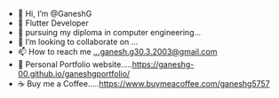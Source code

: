 - 👋 Hi, I’m @GaneshG
- 👀 Flutter Developer
- 🌱 pursuing my diploma in computer engineering...
- 💞️ I’m looking to collaborate on ...
- 📫 How to reach me ...ganesh.g30.3.2003@gmail.com
- 🔗 Personal Portfolio website.....https://ganeshg-00.github.io/ganeshgportfolio/
- ☕ Buy me a Coffee.....https://www.buymeacoffee.com/ganeshg5757
<!---
GaneshG-00/GaneshG-00 is a ✨ special ✨ repository because its `README.md` (this file) appears on your GitHub profile.
You can click the Preview link to take a look at your changes.
--->
